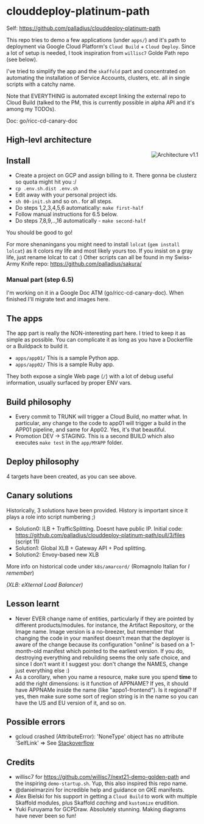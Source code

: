 # clouddeploy-platinum-path

Self: https://github.com/palladius/clouddeploy-platinum-path

This repo tries to demo a few applications (under `apps/`) and it's path to
deployment via Google Cloud Platform's `Cloud Build` + `Cloud Deploy`.
Since a lot of setup is needed, I took inspiration from `willisc7` Golde Path
repo (see below).

I've tried to simplify the app and the `skaffold` part and concentrated on
automating the installation of Service Accounts, clusters, etc. all in
single scripts with a catchy name.

Note that EVERYTHING is automated except linking the external repo to Cloud
Build (talked to the PM, this is currently possible in alpha API and it's
among my TODOs).

Doc: go/ricc-cd-canary-doc

## High-levl architecture

<img src="https://github.com/palladius/clouddeploy-platinum-path/blob/main/doc/Ricc%20Canary%20deployment%202022.png" alt="Architecture v1.1" align='right' />


## Install

* Create a project on GCP and assign billing to it. There gonna be clusterz so quota might hit you :/
* `cp .env.sh.dist .env.sh`
* Edit away with your personal project ids.
* `sh 00-init.sh` and so on.. for all steps.
* Do steps 1,2,3,4,5,6 automatically: `make first-half`
* Follow manual instructions for 6.5 below.
* Do steps 7,8,9,..,16 automatically - `make second-half`

You should be good to go!

For more shenaningans you might need to install `lolcat` (`gem install lolcat`) as
it colors my life and most likely yours too. If you insist on a gray life, just
rename lolcat to cat :) Other scripts can all be found in my Swiss-Army Knife repo:
https://github.com/palladius/sakura/

### Manual part (step 6.5)

I'm working on it in a Google Doc ATM (go/ricc-cd-canary-doc). When finished
I'll migrate text and images here.

## The apps

The app part is really the NON-interesting part here. I tried to keep it as simple as
possible. You can complicate it as long as you have a Dockerfile or a Buildpack
to build it.

* `apps/app01/` This is a sample Python app.
* `apps/app02/` This is a sample Ruby app.

They both expose a single Web page (`/`) with a lot of debug useful information, usually
surfaced by proper ENV vars.

## Build philosophy

* Every commit to TRUNK will trigger a Cloud Build, no matter what. In particular, any
change to the code to app01 will trigger a build in the APP01 pipeline, and same for App02.
Yes, it's that beautiful.
* Promotion DEV -> STAGING. This is a second BUILD which also executes `make test` in the
`app/MYAPP` folder.

## Deploy philosophy

4 targets have been created, as you can see above.

## Canary solutions

Historically, 3 solutions have been provided. History is important since it plays a role
into script numbering ;)

* Solution0: ILB + TrafficSplitting. Doesnt have public IP. Initial code: https://github.com/palladius/clouddeploy-platinum-path/pull/3/files (script 11)
* Solution1: Global XLB + Gateway API + Pod splitting.
* Solution2: Envoy-based new XLB

More info on historical code under `k8s/amarcord/` (Romagnolo Italian for *I remember*)

*(XLB: eXternal Load Balancer)*

## Lesson learnt

* Never EVER change name of entities, particularly if they are pointed by different products/modules.
  for instance, the Artifact Repository, or the Image name. Image version is a no-breezer, but remember
  that changing the code in your manifest doesn't mean that the deployer is aware of the change because
  its configuration "online" is based on a 1-month-old manifest which pointed to the earliest version.
  If you do, destroying everything and rebuilding seems the only safe choice, and since I don't want it
  I suggest you: don't change the NAMES, change just everything else :)
* As a corollary, when you name a resource, make sure you spend **time** to add the right dimensions: is it
  function of APPNAME? If yes, it should have APPNAMe inside the name (like "appo1-frontend"). Is it
  regional? If yes, then make sure some sort of region string is in the name so you can have the US and EU
  version of it, and so on.


## Possible errors

* gcloud crashed (AttributeError): 'NoneType' object has no attribute 'SelfLink' => See
  [Stackoverflow](https://stackoverflow.com/questions/57031471/gcloud-crashed-attributeerror-nonetype-object-has-no-attribute-revisiontem)


## Credits

* willisc7 for https://github.com/willisc7/next21-demo-golden-path and the
   inspiring `demo-startup.sh`. Yup, this also inspired this repo name.
* @danielmarzini for incredible help and guidance on GKE manifests.
* Alex Bielski for his support in getting a `Cloud Build` to work with multiple
  Skaffold modules, plus Skaffold *caching* and `kustomize` erudition.
* Yuki Furuyama for GCPDraw. Absolutely stunning. Making diagrams have never been so fun!
